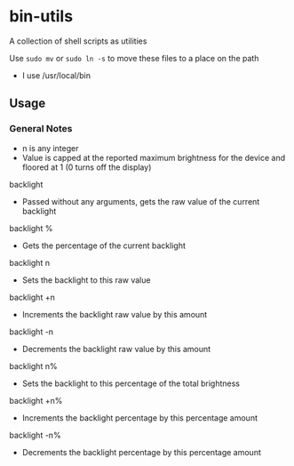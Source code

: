 # bin-utils
A collection of shell scripts as utilities

Use `sudo mv` or `sudo ln -s` to move these files to a place on the path 
- I use /usr/local/bin

## Usage
### General Notes
- n is any integer
- Value is capped at the reported maximum brightness for the device
 and floored at 1 (0 turns off the display)


backlight
- Passed without any arguments, gets the raw value of the current backlight

backlight %
- Gets the percentage of the current backlight

backlight n
- Sets the backlight to this raw value

backlight +n
- Increments the backlight raw value by this amount

backlight -n
- Decrements the backlight raw value by this amount

backlight n%
- Sets the backlight to this percentage of the total brightness

backlight +n%
- Increments the backlight percentage by this percentage amount

backlight -n%
- Decrements the backlight percentage by this percentage amount

